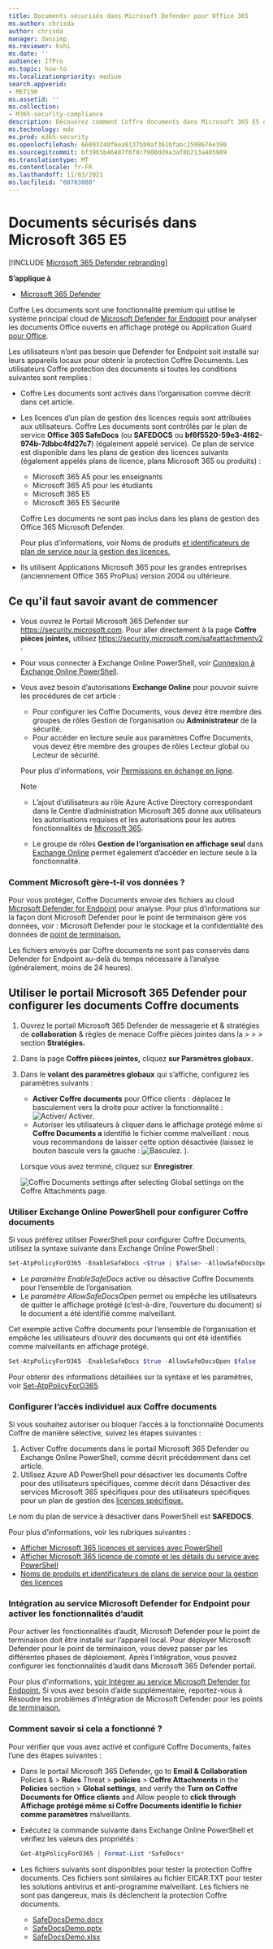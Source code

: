 ```yaml
---
title: Documents sécurisés dans Microsoft Defender pour Office 365
ms.author: chrisda
author: chrisda
manager: dansimp
ms.reviewer: kshi
ms.date: ''
audience: ITPro
ms.topic: how-to
ms.localizationpriority: medium
search.appverid:
- MET150
ms.assetid: ''
ms.collection:
- M365-security-compliance
description: Découvrez comment Coffre documents dans Microsoft 365 E5 ou Microsoft 365 E5 Sécurité.
ms.technology: mdo
ms.prod: m365-security
ms.openlocfilehash: 66093240f6ea9137bb9af361bfabc2598676e390
ms.sourcegitcommit: bf3965b46487f6f8cf900dd9a3af8b213a405989
ms.translationtype: MT
ms.contentlocale: fr-FR
ms.lasthandoff: 11/03/2021
ms.locfileid: "60703080"
---
```

# <a name="safe-documents-in-microsoft-365-e5"></a>Documents sécurisés dans Microsoft 365 E5

[!INCLUDE [Microsoft 365 Defender rebranding](../includes/microsoft-defender-for-office.md)]

**S’applique à**
- [Microsoft 365 Defender](../defender/microsoft-365-defender.md)

Coffre Les documents sont une fonctionnalité premium qui utilise le système principal cloud de [](https://support.microsoft.com/office/d6f09ac7-e6b9-4495-8e43-2bbcdbcb6653) [Microsoft Defender for Endpoint](/windows/security/threat-protection/microsoft-defender-atp/microsoft-defender-advanced-threat-protection) pour analyser les documents Office ouverts en affichage protégé ou Application Guard [pour Office](https://support.microsoft.com/topic/9e0fb9c2-ffad-43bf-8ba3-78f785fdba46).

Les utilisateurs n’ont pas besoin que Defender for Endpoint soit installé sur leurs appareils locaux pour obtenir la protection Coffre Documents. Les utilisateurs Coffre protection des documents si toutes les conditions suivantes sont remplies :

- Coffre Les documents sont activés dans l’organisation comme décrit dans cet article.
- Les licences d’un plan de gestion des licences requis sont attribuées aux utilisateurs. Coffre Les documents sont contrôlés par le plan de service **Office 365 SafeDocs** (ou **SAFEDOCS** ou **bf6f5520-59e3-4f82-974b-7dbbc4fd27c7**) (également appelé service). Ce plan de service est disponible dans les plans de gestion des licences suivants (également appelés plans de licence, plans Microsoft 365 ou produits) :
  - Microsoft 365 A5 pour les enseignants
  - Microsoft 365 A5 pour les étudiants
  - Microsoft 365 E5
  - Microsoft 365 E5 Sécurité

  Coffre Les documents ne sont pas inclus dans les plans de gestion des Office 365 Microsoft Defender.

  Pour plus d’informations, voir Noms de produits [et identificateurs de plan de service pour la gestion des licences.](/azure/active-directory/enterprise-users/licensing-service-plan-reference)

- Ils utilisent Applications Microsoft 365 pour les grandes entreprises (anciennement Office 365 ProPlus) version 2004 ou ultérieure.

## <a name="what-do-you-need-to-know-before-you-begin"></a>Ce qu'il faut savoir avant de commencer

- Vous ouvrez le Portail Microsoft 365 Defender sur <https://security.microsoft.com>. Pour aller directement à la page **Coffre pièces jointes,** utilisez <https://security.microsoft.com/safeattachmentv2> .

- Pour vous connecter à Exchange Online PowerShell, voir [Connexion à Exchange Online PowerShell](/powershell/exchange/connect-to-exchange-online-powershell).

- Vous avez besoin d’autorisations **Exchange Online** pour pouvoir suivre les procédures de cet article :
  - Pour configurer les Coffre Documents, vous devez être membre  des groupes de rôles Gestion de l’organisation ou **Administrateur** de la sécurité.
  - Pour accéder en lecture seule aux paramètres Coffre Documents, vous  devez être  membre des groupes de rôles Lecteur global ou Lecteur de sécurité.

  Pour plus d'informations, voir [Permissions en échange en ligne](/exchange/permissions-exo/permissions-exo).

  > [!NOTE]
  >
  > - L’ajout d’utilisateurs au rôle Azure Active Directory correspondant dans le Centre d’administration Microsoft 365 donne aux utilisateurs les autorisations requises _et_ les autorisations pour les autres fonctionnalités de [Microsoft 365](../../admin/add-users/about-admin-roles.md).
  >
  > - Le groupe de rôles **Gestion de l’organisation en affichage seul** dans [Exchange Online](/Exchange/permissions-exo/permissions-exo#role-groups) permet également d’accéder en lecture seule à la fonctionnalité.

### <a name="how-does-microsoft-handle-your-data"></a>Comment Microsoft gère-t-il vos données ?

Pour vous protéger, Coffre Documents envoie des fichiers au cloud [Microsoft Defender for Endpoint](/windows/security/threat-protection/microsoft-defender-atp/microsoft-defender-advanced-threat-protection) pour analyse. Pour plus d’informations sur la façon dont Microsoft Defender pour le point de terminaison gère vos données, voir : Microsoft Defender pour le stockage et la confidentialité des données de [point de terminaison.](/windows/security/threat-protection/microsoft-defender-atp/data-storage-privacy)

Les fichiers envoyés par Coffre documents ne sont pas conservés dans Defender for Endpoint au-delà du temps nécessaire à l’analyse (généralement, moins de 24 heures).

## <a name="use-the-microsoft-365-defender-portal-to-configure-safe-documents"></a>Utiliser le portail Microsoft 365 Defender pour configurer les documents Coffre documents

1. Ouvrez le portail Microsoft 365 Defender de messagerie et & stratégies de **collaboration** & règles de menace Coffre pièces jointes dans la \>  \>  \> section **Stratégies.** 

2. Dans la page **Coffre pièces jointes,** cliquez **sur Paramètres globaux.**

3. Dans le **volant des paramètres globaux** qui s’affiche, configurez les paramètres suivants :
   - **Activer Coffre documents** pour Office clients : déplacez le basculement vers la droite pour activer la fonctionnalité : ![ Activer/ Activer. ](../../media/scc-toggle-on.png)
   - Autoriser les utilisateurs à cliquer dans le affichage protégé même si **Coffre Documents a** identifié le fichier comme malveillant : nous vous recommandons de laisser cette option désactivée (laissez le bouton bascule vers la gauche : ![ Basculez. ](../../media/scc-toggle-off.png) ).

   Lorsque vous avez terminé, cliquez sur **Enregistrer**.

   ![Coffre Documents settings after selecting Global settings on the Coffre Attachments page.](../../media/safe-docs-global-settings.png)

### <a name="use-exchange-online-powershell-to-configure-safe-documents"></a>Utiliser Exchange Online PowerShell pour configurer Coffre documents

Si vous préférez utiliser PowerShell pour configurer Coffre Documents, utilisez la syntaxe suivante dans Exchange Online PowerShell :

```powershell
Set-AtpPolicyForO365 -EnableSafeDocs <$true | $false> -AllowSafeDocsOpen <$true | $false>
```

- Le _paramètre EnableSafeDocs_ active ou désactive Coffre Documents pour l’ensemble de l’organisation.
- Le _paramètre AllowSafeDocsOpen_ permet ou empêche les utilisateurs de quitter le affichage protégé (c’est-à-dire, l’ouverture du document) si le document a été identifié comme malveillant.

Cet exemple active Coffre documents pour l’ensemble de l’organisation et empêche les utilisateurs d’ouvrir des documents qui ont été identifiés comme malveillants en affichage protégé.

```powershell
Set-AtpPolicyForO365 -EnableSafeDocs $true -AllowSafeDocsOpen $false
```

Pour obtenir des informations détaillées sur la syntaxe et les paramètres, voir [Set-AtpPolicyForO365](/powershell/module/exchange/set-atppolicyforo365).

### <a name="configure-individual-access-to-safe-documents"></a>Configurer l’accès individuel aux Coffre documents

Si vous souhaitez autoriser ou bloquer l’accès à la fonctionnalité Documents Coffre de manière sélective, suivez les étapes suivantes :

1. Activer Coffre documents dans le portail Microsoft 365 Defender ou Exchange Online PowerShell, comme décrit précédemment dans cet article.
2. Utilisez Azure AD PowerShell pour désactiver les documents Coffre pour des utilisateurs spécifiques, comme décrit dans Désactiver des services Microsoft 365 spécifiques pour des utilisateurs spécifiques pour un plan de gestion des [licences spécifique.](/microsoft-365/enterprise/disable-access-to-services-with-microsoft-365-powershell#disable-specific-microsoft-365-services-for-specific-users-for-a-specific-licensing-plan)

  Le nom du plan de service à désactiver dans PowerShell est **SAFEDOCS**.

Pour plus d’informations, voir les rubriques suivantes :

- [Afficher Microsoft 365 licences et services avec PowerShell](/microsoft-365/enterprise/view-licenses-and-services-with-microsoft-365-powershell)
- [Afficher Microsoft 365 licence de compte et les détails du service avec PowerShell](/microsoft-365/enterprise/view-account-license-and-service-details-with-microsoft-365-powershell)
- [Noms de produits et identificateurs de plans de service pour la gestion des licences](/azure/active-directory/enterprise-users/licensing-service-plan-reference)

### <a name="onboard-to-the-microsoft-defender-for-endpoint-service-to-enable-auditing-capabilities"></a>Intégration au service Microsoft Defender for Endpoint pour activer les fonctionnalités d’audit

Pour activer les fonctionnalités d’audit, Microsoft Defender pour le point de terminaison doit être installé sur l’appareil local. Pour déployer Microsoft Defender pour le point de terminaison, vous devez passer par les différentes phases de déploiement. Après l’intégration, vous pouvez configurer les fonctionnalités d’audit dans Microsoft 365 Defender portail.

Pour plus d’informations, [voir Intégrer au service Microsoft Defender for Endpoint.](/microsoft-365/security/defender-endpoint/onboarding) Si vous avez besoin d’aide supplémentaire, reportez-vous à Résoudre les problèmes d’intégration de Microsoft Defender pour les points [de terminaison.](/microsoft-365/security/defender-endpoint/troubleshoot-onboarding)

### <a name="how-do-i-know-this-worked"></a>Comment savoir si cela a fonctionné ?

Pour vérifier que vous avez activé et configuré Coffre Documents, faites l’une des étapes suivantes :

- Dans le portail Microsoft 365 Defender, go to **Email & Collaboration** Policies & \> **Rules** Threat \> **policies** \> **Coffre Attachments** in the **Policies** section \> **Global settings**, and verify the **Turn on Coffre Documents for Office clients** and Allow people to **click through Affichage protégé même si Coffre Documents identifie le fichier comme paramètres** malveillants.

- Exécutez la commande suivante dans Exchange Online PowerShell et vérifiez les valeurs des propriétés :

  ```powershell
  Get-AtpPolicyForO365 | Format-List *SafeDocs*
  ```

- Les fichiers suivants sont disponibles pour tester la protection Coffre documents. Ces fichiers sont similaires au fichier EICAR.TXT pour tester les solutions antivirus et anti-programme malveillant. Les fichiers ne sont pas dangereux, mais ils déclenchent la protection Coffre documents.

  - [SafeDocsDemo.docx](https://github.com/MicrosoftDocs/microsoft-365-docs/raw/public/microsoft-365/downloads/SafeDocsDemo.docx)
  - [SafeDocsDemo.pptx](https://github.com/MicrosoftDocs/microsoft-365-docs/raw/public/microsoft-365/downloads/SafeDocsDemo.pptx)
  - [SafeDocsDemo.xlsx](https://github.com/MicrosoftDocs/microsoft-365-docs/raw/public/microsoft-365/downloads/SafeDocsDemo.xlsx)
